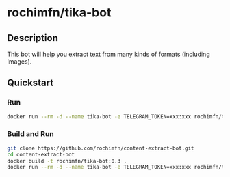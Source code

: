 # rochimfn/tika-bot

## Description
This bot will help you extract text from many kinds of formats (including Images).

## Quickstart
### Run
```bash
docker run --rm -d --name tika-bot -e TELEGRAM_TOKEN=xxx:xxx rochimfn/tika-bot:0.3
```

### Build and Run

```bash
git clone https://github.com/rochimfn/content-extract-bot.git
cd content-extract-bot
docker build -t rochimfn/tika-bot:0.3 . 
docker run --rm -d --name tika-bot -e TELEGRAM_TOKEN=xxx:xxx rochimfn/tika-bot:0.3
```